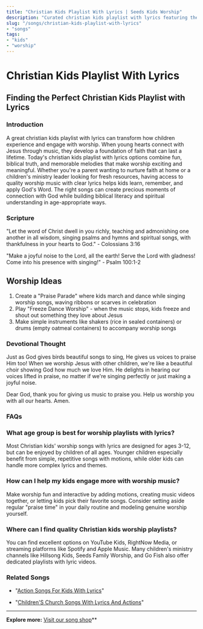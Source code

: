 ```yaml
---
title: "Christian Kids Playlist With Lyrics | Seeds Kids Worship"
description: "Curated christian kids playlist with lyrics featuring the best Christian music for children. Ready-made worship collections for families."
slug: "/songs/christian-kids-playlist-with-lyrics"
- "songs"
tags:
- "kids"
- "worship"
---
```


# Christian Kids Playlist With Lyrics

## Finding the Perfect Christian Kids Playlist with Lyrics

### Introduction
A great christian kids playlist with lyrics can transform how children experience and engage with worship. When young hearts connect with Jesus through music, they develop a foundation of faith that can last a lifetime. Today's christian kids playlist with lyrics options combine fun, biblical truth, and memorable melodies that make worship exciting and meaningful. Whether you're a parent wanting to nurture faith at home or a children's ministry leader looking for fresh resources, having access to quality worship music with clear lyrics helps kids learn, remember, and apply God's Word. The right songs can create precious moments of connection with God while building biblical literacy and spiritual understanding in age-appropriate ways.

### Scripture
"Let the word of Christ dwell in you richly, teaching and admonishing one another in all wisdom, singing psalms and hymns and spiritual songs, with thankfulness in your hearts to God." - Colossians 3:16

"Make a joyful noise to the Lord, all the earth! Serve the Lord with gladness! Come into his presence with singing!" - Psalm 100:1-2

## Worship Ideas
1. Create a "Praise Parade" where kids march and dance while singing worship songs, waving ribbons or scarves in celebration
2. Play "Freeze Dance Worship" - when the music stops, kids freeze and shout out something they love about Jesus
3. Make simple instruments like shakers (rice in sealed containers) or drums (empty oatmeal containers) to accompany worship songs

### Devotional Thought
Just as God gives birds beautiful songs to sing, He gives us voices to praise Him too! When we worship Jesus with other children, we're like a beautiful choir showing God how much we love Him. He delights in hearing our voices lifted in praise, no matter if we're singing perfectly or just making a joyful noise.

Dear God, thank you for giving us music to praise you. Help us worship you with all our hearts. Amen.

### FAQs

### What age group is best for worship playlists with lyrics?
Most Christian kids' worship songs with lyrics are designed for ages 3-12, but can be enjoyed by children of all ages. Younger children especially benefit from simple, repetitive songs with motions, while older kids can handle more complex lyrics and themes.

### How can I help my kids engage more with worship music?
Make worship fun and interactive by adding motions, creating music videos together, or letting kids pick their favorite songs. Consider setting aside regular "praise time" in your daily routine and modeling genuine worship yourself.

### Where can I find quality Christian kids worship playlists?
You can find excellent options on YouTube Kids, RightNow Media, or streaming platforms like Spotify and Apple Music. Many children's ministry channels like Hillsong Kids, Seeds Family Worship, and Go Fish also offer dedicated playlists with lyric videos.

### Related Songs

- "[Action Songs For Kids With Lyrics](/songs/action-songs-for-kids-with-lyrics/)"

- "[Children'S Church Songs With Lyrics And Actions](/songs/children-s-church-songs-with-lyrics-and-actions/)"

---

**Explore more:** [Visit our song shop](https://seedskidsworship.com/shop)**

<!-- Schema Markup -->
<script type="application/ld+json">
{
  "@context": "https://schema.org",
  "@type": "MusicRecording",
  "name": "Christian Kids Playlist With Lyrics",
  "byArtist": {
    "@type": "MusicGroup",
    "name": "Seeds Kids Worship"
  },
  "isFamilyFriendly": true,
  "url": "https://seedskidsworship.com/songs/christian-kids-playlist-with-lyrics/"
}
</script>